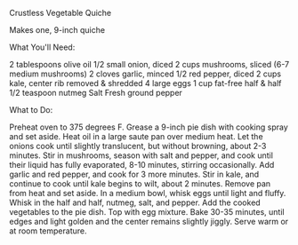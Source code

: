 Crustless Vegetable Quiche

Makes one, 9-inch quiche

What You'll Need:

2 tablespoons olive oil
1/2 small onion, diced
2 cups mushrooms, sliced (6-7 medium mushrooms)
2 cloves garlic, minced
1/2 red pepper, diced
2 cups kale, center rib removed & shredded
4 large eggs
1 cup fat-free half & half
1/2 teaspoon nutmeg
Salt
Fresh ground pepper

What to Do:

Preheat oven to 375 degrees F. Grease a 9-inch pie dish with cooking spray and set aside.
Heat oil in a large saute pan over medium heat. Let the onions cook until slightly translucent, but without browning, about 2-3 minutes.
Stir in mushrooms, season with salt and pepper, and cook until their liquid has fully evaporated, 8-10 minutes, stirring occasionally.
Add garlic and red pepper, and cook for 3 more minutes. Stir in kale, and continue to cook until kale begins to wilt, about 2 minutes. Remove pan from heat and set aside.
In a medium bowl, whisk eggs until light and fluffy. Whisk in the half and half, nutmeg, salt, and pepper.
Add the cooked vegetables to the pie dish. Top with egg mixture.
Bake 30-35 minutes, until edges and light golden and the center remains slightly jiggly.
Serve warm or at room temperature.
